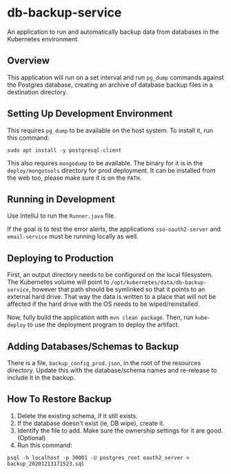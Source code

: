 # db-backup-service

An application to run and automatically backup data from databases in the Kubernetes environment.

## Overview

This application will run on a set interval and run `pg_dump` commands against the Postgres database, creating an archive of database backup files in a destination directory.

## Setting Up Development Environment

This requires `pg_dump` to be available on the host system. To install it, run this command:

```
sudo apt install -y postgresql-client
```

This also requires `mongodump` to be available. The binary for it is in the `deploy/mongotools` directory for prod deployment. It can be installed from the web too, please make sure it is on the `PATH`.

## Running in Development

Use IntelliJ to run the `Runner.java` file.

If the goal is to test the error alerts, the applications `sso-oauth2-server` and `email-service` must be running locally as well.

## Deploying to Production

First, an output directory needs to be configured on the local filesystem. The Kubernetes volume will point to `/opt/kubernetes/data/db-backup-service`, however that path should be symlinked so that it points to an external hard drive. That way the data is written to a place that will not be affected if the hard drive with the OS needs to be wiped/reinstalled.

Now, fully build the application with `mvn clean package`. Then, run `kube-deploy` to use the deployment program to deploy the artifact.

## Adding Databases/Schemas to Backup

There is a file, `backup_config_prod.json`, in the root of the resources directory. Update this with the database/schema names and re-release to include it in the backup.

## How To Restore Backup

1. Delete the existing schema, if it still exists.
1. If the database doesn't exist (ie, DB wipe), create it.
1. Identify the file to add. Make sure the ownership settings for it are good. (Optional)
1. Run this command:

```
psql -h localhost -p 30001 -U postgres_root oauth2_server < backup_20201213171523.sql
```